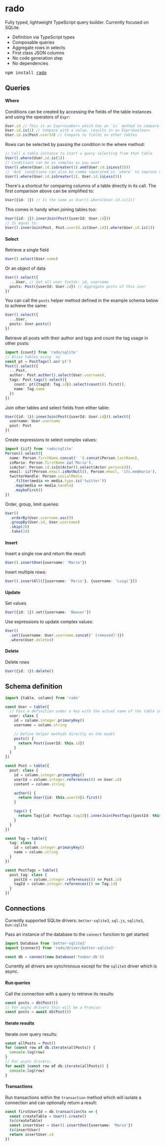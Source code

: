 # rado

Fully typed, lightweight TypeScript query builder.
Currently focused on SQLite.

- Definition via TypeScript types
- Composable queries
- Aggregate rows in selects
- First class JSON columns
- No code generation step
- No dependencies

<pre>npm install <a href="https://www.npmjs.com/package/rado">rado</a></pre>

## Queries

#### Where

Conditions can be created by accessing the fields of the table
instances and using the operators of `Expr`:

```ts
User.id // This is an Expr<number> which has an `is` method to compare
User.id.is(1) // Compare with a value, results in an Expr<boolean>
User.id.is(Post.userId) // Compare to fields on other tables
```

Rows can be selected by passing the condition in the where method:

```ts
// Call a table instance to start a query selecting from that table
User().where(User.id.is(1))
// Conditions can be as complex as you want
User().where(User.id.isGreater(1).and(User.id.isLess(5)))
// `And` conditions can also be comma separated in `where` to improve readability
User().where(User.id.isGreater(1), User.id.isLess(5))
```

There's a shortcut for comparing columns of a table directly in its call.
The first comparison above can be simplified to:

```ts
User({id: 1}) // Is the same as User().where(User.id.is(1))
```

This comes in handy when joining tables too:

```ts
User({id: 1}).innerJoin(Post({userId: User.id}))
// Is equal to:
User().innerJoin(Post, Post.userId.is(User.id)).where(User.id.is(1))
```

#### Select

Retrieve a single field

```ts
User().select(User.name)
```

Or an object of data

```ts
User().select({
  ...User, // Get all user fields: id, username
  posts: Post({userId: User.id}) // Aggregate posts of this user
})
```

You can call the `posts` helper method defined in the example schema below
to achieve the same:

```ts
User().select({
  ...User,
  posts: User.posts()
})
```

Retrieve all posts with their author and tags and count the tag usage in other
posts:

```ts
import {count} from 'rado/sqlite'
// Alias tables using `as`
const pt = PostTags().as('pt')
Post().select({
  ...Post,
  author: Post.author().select(User.username),
  tags: Post.tags().select({
    count: pt({tagId: Tag.id}).select(count()).first(),
    name: Tag.name
  })
})
```

Join other tables and select fields from either table:

```ts
User({id: 1}).innerJoin(Post({userId: User.id})).select({
  username: User.username
  post: Post
})
```

Create expressions to select complex values:

```ts
import {iif} from 'rado/sqlite'
Person().select({
  name: Person.firstName.concat(' ').concat(Person.lastName),
  isMario: Person.firstName.is('Mario'),
  isActor: Person.id.isIn(Actor().select(Actor.personId)),
  email: iif(Person.email.isNotNull(), Person.email, 'its.me@mario'),
  twitterHandle: Person.socialMedia
    .filter(media => media.type.is('twitter'))
    .map(media => media.handle)
    .maybeFirst()
})
```

Order, group, limit queries:

```ts
User()
  .orderBy(User.username.asc())
  .groupBy(User.id, User.username)
  .skip(20)
  .take(10)
```

#### Insert

Insert a single row and return the result:

```ts
User().insertOne({username: 'Mario'})
```

Insert multiple rows:

```ts
User().insertAll([{username: 'Mario'}, {username: 'Luigi'}])
```

#### Update

Set values

```ts
User({id: 1}).set({username: 'Bowser'})
```

Use expressions to update complex values:

```ts
User()
  .set({username: User.username.concat(' [removed]')})
  .where(User.deleted)
```

#### Delete

Delete rows

```ts
User({id: 1}).delete()
```

## Schema definition

```ts
import {table, column} from 'rado'

const User = table({
  // Pass a definition under a key with the actual name of the table in database
  user: class {
    id = column.integer.primaryKey()
    username = column.string

    // Define helper methods directly on the model
    posts() {
      return Post({userId: this.id})
    }
  }
})

const Post = table({
  post: class {
    id = column.integer.primaryKey()
    userId = column.integer.references(() => User.id)
    content = column.string

    author() {
      return User({id: this.userId}).first()
    }

    tags() {
      return Tag({id: PostTags.tagId}).innerJoin(PostTags({postId: this.id}))
    }
  }
})

const Tag = table({
  tag: class {
    id = column.integer.primaryKey()
    name = column.string
  }
})

const PostTags = table({
  post_tag: class {
    postId = column.integer.references(() => Post.id)
    tagId = column.integer.references(() => Tag.id)
  }
})
```

## Connections

Currently supported SQLite drivers:
`better-sqlite3`, `sql.js`, `sqlite3`, `bun:sqlite`

Pass an instance of the database to the `connect` function to get started:

```ts
import Database from 'better-sqlite3'
import {connect} from 'rado/driver/better-sqlite3'

const db = connect(new Database('foobar.db'))
```

Currently all drivers are synchronous except for the `sqlite3` driver which is
async.

#### Run queries

Call the connection with a query to retrieve its results:

```ts
const posts = db(Post())
// For async drivers this will be a Promise:
const posts = await db(Post())
```

#### Iterate results

Iterate over query results:

```ts
const allPosts = Post()
for (const row of db.iterate(allPosts)) {
  console.log(row)
}
// For async drivers:
for await (const row of db.iterate(allPosts)) {
  console.log(row)
}
```

#### Transactions

Run transactions within the `transaction` method which will isolate a connection
and can optionally return a result:

```ts
const firstUserId = db.transaction(tx => {
  const createTable = User().create()
  tx(createTable)
  const insertUser = User().insertOne({username: 'Mario'})
  tx(insertUser)
  return insertUser.id
})
```
